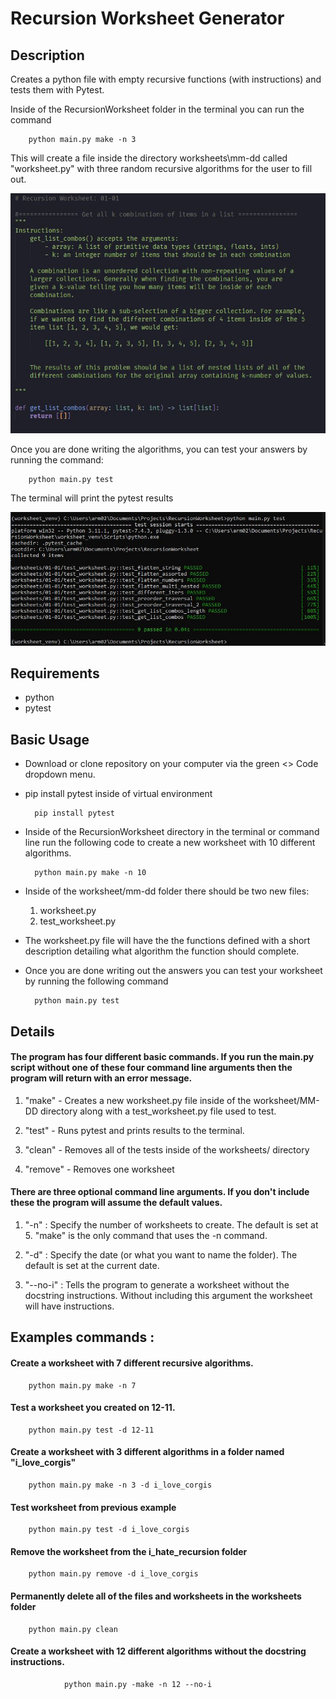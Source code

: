 
# Recursion Worksheet Generator


## Description

 Creates a python file with empty recursive functions (with instructions) and tests them with Pytest.

 Inside of the RecursionWorksheet folder in the terminal you can run the command

        python main.py make -n 3

This will create a file inside the directory worksheets\mm-dd called "worksheet.py" with three random recursive algorithms for the user to fill out.

 ![blank example worksheet](static/example_blank_worksheet.jpg)


Once you are done writing the algorithms, you can test your answers by running the command:

        python main.py test
 
The terminal will print the pytest results

![example command line results](static/example_test_results.jpg)

 ## Requirements

- python 
- pytest 

 ## Basic Usage

- Download or clone repository on your computer via the green <> Code dropdown menu. 


- pip install pytest inside of virtual environment  


        pip install pytest

- Inside of the RecursionWorksheet directory in the terminal or command line run the following code to create a new worksheet with 10 different algorithms. 

        python main.py make -n 10 

- Inside of the worksheet/mm-dd folder there should be two new files:
    1. worksheet.py
    2. test_worksheet.py

- The worksheet.py file will have the the functions defined with a short description detailing what algorithm the function should complete. 

     
- Once you are done writing out the answers you can test your worksheet by running the following command  

        python main.py test


## Details

#### The program has four different basic commands. If you run the main.py script without one of these four command line arguments then the program will return with an error message.

1. "make" - Creates a new worksheet.py file inside of the worksheet/MM-DD directory along with a test_worksheet.py file used to test. 

2. "test" - Runs pytest and prints results to the terminal. 

3. "clean" - Removes all of the tests inside of the worksheets/ directory

4. "remove" - Removes one worksheet


#### There are three optional command line arguments. If you don't include these the program will assume the default values. 

1. "-n" : Specify the number of worksheets to create.  The default is set at 5. "make" is the only command that uses the -n command.

2. "-d" : Specify the date (or what you want to name the folder). The default is set at the current date.

3. "--no-i" : Tells the program to generate a worksheet without the docstring instructions. Without including this argument the worksheet will have instructions.


## Examples commands :


#### Create a worksheet with 7 different recursive algorithms.


        python main.py make -n 7


#### Test a worksheet you created on 12-11.


        python main.py test -d 12-11


#### Create a worksheet with 3 different algorithms in a folder named "i_love_corgis"

        python main.py make -n 3 -d i_love_corgis

#### Test worksheet from previous example 

        python main.py test -d i_love_corgis

#### Remove the worksheet from the i_hate_recursion folder

        python main.py remove -d i_love_corgis

#### Permanently delete all of the files and worksheets in the worksheets folder

        python main.py clean


#### Create a worksheet with 12 different algorithms without the docstring instructions.

                python main.py -make -n 12 --no-i